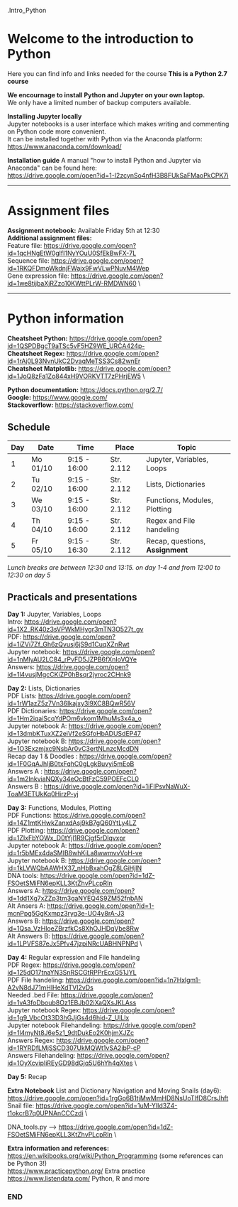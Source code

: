 .Intro_Python

# Welcome to the introduction to Python

Here you can find info and links needed for the course
**This is a Python 2.7 course**

**We encournage to install Python and Jupyter on your own laptop.** \
We only have a limited number of backup computers available.

**Installing Jupyter locally**\
Jupyter notebooks is a user interface which makes writing and commenting on Python code more convenient.\
It can be installed together with Python via the Anaconda platform:\
https://www.anaconda.com/download/

**Installation guide**
A manual "how to install Python and Jupyter via Anaconda" can be found here:\
https://drive.google.com/open?id=1-I2zcynSo4nfH3B8FUkSaFMaoPkCPK7i 


--------------------------------------------------------------------------------------
# Assignment files 

**Assignment notebook:** Available Friday 5th at 12:30 \
**Additional assignment files:** \
Feature file: https://drive.google.com/open?id=1qcHNgEtW0glfI1NyYOuU0SfEkBwFX-7L \
Sequence file: https://drive.google.com/open?id=1RKQFDmoWkdnjFWajx9FwVLwPNuvM4Wep \
Gene expression file: https://drive.google.com/open?id=1we8tijbaXjRZzo10KWttPLrW-RMDWN60 \

--------------------------------------------------------------------------------------

# Python information

**Cheatsheet Python:** https://drive.google.com/open?id=1QSPDBgcT9aTSc5vF5HZ9WE_URCA424p- \
**Cheatsheet Regex:** https://drive.google.com/open?id=1rAj0L93NvnUkC2DvaqMeTSS3Cs82wnEr \
**Cheatsheet Matplotlib:** https://drive.google.com/open?id=1JoQ8zFa1Zo844xH9VORKVTT7zPHrjEW5 \

**Python documentation:** https://docs.python.org/2.7/ \
**Google:** https://www.google.com/ \
**Stackoverflow:** https://stackoverflow.com/ 

## Schedule

| Day | Date     | Time          | Place      | Topic                            |
|-----|----------|---------------|------------|----------------------------------|
| 1   | Mo 01/10 |  9:15 - 16:00 | Str. 2.112 | Jupyter, Variables, Loops        |
| 2   | Tu 02/10 |  9:15 - 16:00 | Str. 2.112 | Lists, Dictionaries              |
| 3   | We 03/10 |  9:15 - 16:00 | Str. 2.112 | Functions, Modules, Plotting     |
| 4   | Th 04/10 |  9:15 - 16:00 | Str. 2.112 | Regex and File handeling         |
| 5   | Fr 05/10 |  9:15 - 16:30 | Str. 2.112 | Recap, questions, **Assignment** |


*Lunch breaks are between 12:30 and 13:15. on day 1-4 and from 12:00 to 12:30 on day 5*



## Practicals and presentations ###

**Day 1:** Jupyter, Variables, Loops\
Intro: https://drive.google.com/open?id=1X2_RK40z3sVPWkMHygr3mTN3O527t_gv \
PDF: https://drive.google.com/open?id=1iZVi7Zf_Gh6zQvusj6jS9d1CuqXZnRwt \
Jupyter notebook: https://drive.google.com/open?id=1nMlyAU2LC84_rPvFD5JZPB6fXnIoVQYe \
Answers: https://drive.google.com/open?id=1l4vusjMgcCKiZP0hBsqr2jyroc2CHnk9 

**Day 2:** Lists, Dictionaries \
PDF Lists: https://drive.google.com/open?id=1rW1azZ5z7Vn36Ikajxy3l9XC8BQwR56V \
PDF Dictionaries: https://drive.google.com/open?id=1Hm2iqaiScqYdPOm6vkom1MhuMs3x4a_o \
Jupyter notebook A: https://drive.google.com/open?id=13dmbKTuxXZ2eiVf2eSGfoHbADUSdEP47 \
Jupyter notebook B: https://drive.google.com/open?id=1O3Exzmjxc9NsbAr0vC3ertNLnzcMcdDN \
Recap day 1 & Doodles : https://drive.google.com/open?id=1F0GqAJhIjB0txFqhC0gLgkBuvyi5mEoB \
Answers A : https://drive.google.com/open?id=1m2InkviaNQXy34eOcBtFzC59POEFcCL0 \
Answers B : https://drive.google.com/open?id=1iFIPsvNaWuX-ToaM3ETUkKq0HirzP-yj

**Day 3:** Functions, Modules, Plotting\
PDF Functions: https://drive.google.com/open?id=14Z1mtKHwkZanxdAsj9kB7gQ60YtLy4LZ \
PDF Plotting: https://drive.google.com/open?id=1ZIxFbYOWx_D0tYjl1R9Cjgf5rDlqvxpr \
Jupyter notebook A: https://drive.google.com/open?id=1r5bMEx4daSMIB8whKiLa8wwmvvVoH-ve \
Jupyter notebook B: https://drive.google.com/open?id=1kLVWQbAAWHX37_nHbBxahOgZ8LGiHjlN \
DNA tools: https://drive.google.com/open?id=1dZ-FSOetSMiFN6epKLL3KtZhvPLcpRIn \
Answers A: https://drive.google.com/open?id=1dd1Xg7xZZp3tm3gaNYEQ4S9ZM52fnbAN \
Alt Ansers A: https://drive.google.com/open?id=1-mcnPpg5GgKxmpz3ryg3e-UO4y8rA-J3 \
Answers B: https://drive.google.com/open?id=1Qsa_VzHloeZBrzfkCs8XhOJHDqVbe8Rw \
Alt Answers B: https://drive.google.com/open?id=1LPVFS87eJx5Pfv47jzpiNRcUABHNPNPd \

**Day 4:** Regular expression and File handeling\
PDF Regex: https://drive.google.com/open?id=125dO17tnaYN3SnRSCGtRPPrEcxG51JYL \
PDF File handeling: https://drive.google.com/open?id=1n7Hxlgm1-A2vN8dJ71mHlHeXdTVI2vDs \
Needed .bed File: https://drive.google.com/open?id=1vA3foDboub8Oz1EBJb02iXaQXsJKLAss \
Jupyter notebook Regex: https://drive.google.com/open?id=1g9_VbcOt33D3hGJjGs4d6hid-Z_UlLlx \
Jupyter notebook Filehandeling: https://drive.google.com/open?id=1l4myNt8J6e5z1_9dtDukEo2K0hjmXJZc \
Answers Regex: https://drive.google.com/open?id=1RYRDfLMjSSCD307UkMQWt1vSA2jbP-cP \
Answers Filehandeling: https://drive.google.com/open?id=1OyXcvipIiREyGD98dGjq5U6hYh4qXtes \

**Day 5:** Recap 

**Extra Notebook** List and Dictionary Navigation and Moving Snails (day6): \
https://drive.google.com/open?id=1rgGo6B1tjMwMmHD8NsUoTIfD8CrsJhft \
      Snail file: https://drive.google.com/open?id=1uM-YlId3Z4-t1okcrB7q0UPNAnCCCzdi \

  DNA_tools.py -->  https://drive.google.com/open?id=1dZ-FSOetSMiFN6epKLL3KtZhvPLcpRIn \


**Extra information and references:** \
https://en.wikibooks.org/wiki/Python_Programming (some references can be Python 3!) \
https://www.practicepython.org/ Extra practice \
https://www.listendata.com/ Python, R and more


### END

